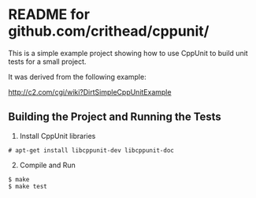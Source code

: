 # README for github.com/crithead/cppunit/

This is a simple example project showing how to use CppUnit to build unit tests
for a small project.

It was derived from the following example:

http://c2.com/cgi/wiki?DirtSimpleCppUnitExample

## Building the Project and Running the Tests

1.  Install CppUnit libraries

```
# apt-get install libcppunit-dev libcppunit-doc
```

2.  Compile and Run

```
$ make
$ make test
```

